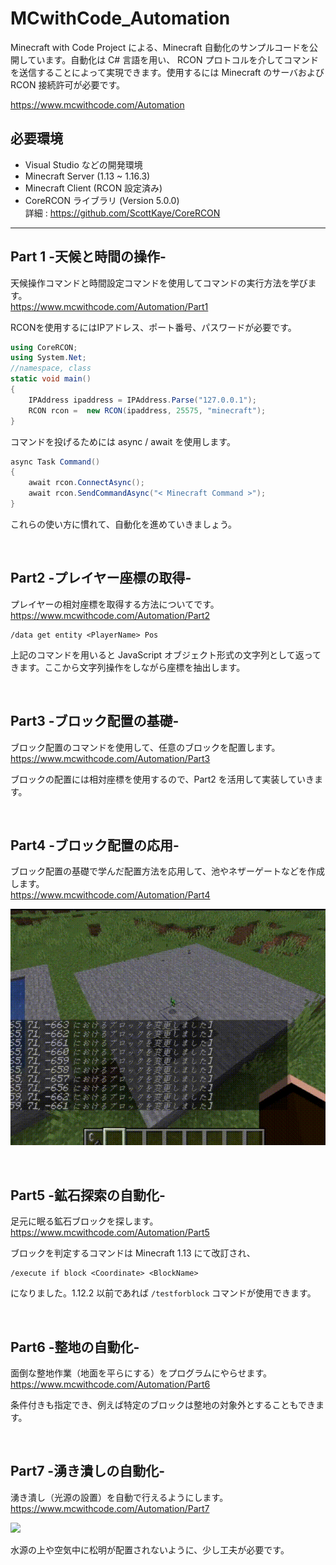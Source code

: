 # MCwithCode_Automation
 Minecraft with Code Project による、Minecraft 自動化のサンプルコードを公開しています。自動化は C# 言語を用い、 RCON プロトコルを介してコマンドを送信することによって実現できます。使用するには Minecraft のサーバおよび RCON 接続許可が必要です。

https://www.mcwithcode.com/Automation

 ## 必要環境

 - Visual Studio などの開発環境
 - Minecraft Server (1.13 ~ 1.16.3)
 - Minecraft Client (RCON 設定済み)
 - CoreRCON ライブラリ (Version 5.0.0) </br>
   詳細 : https://github.com/ScottKaye/CoreRCON

---
 
 ## Part 1 -天候と時間の操作-
天候操作コマンドと時間設定コマンドを使用してコマンドの実行方法を学びます。</br>
https://www.mcwithcode.com/Automation/Part1

RCONを使用するにはIPアドレス、ポート番号、パスワードが必要です。

```cs
using CoreRCON;
using System.Net;
//namespace, class
static void main()
{
    IPAddress ipaddress = IPAddress.Parse("127.0.0.1");
    RCON rcon =  new RCON(ipaddress, 25575, "minecraft");
}
```

コマンドを投げるためには async / await を使用します。

```cs
async Task Command()
{
    await rcon.ConnectAsync();
    await rcon.SendCommandAsync("< Minecraft Command >");
}
```

これらの使い方に慣れて、自動化を進めていきましょう。

</br>

## Part2 -プレイヤー座標の取得-
プレイヤーの相対座標を取得する方法についてです。</br>
https://www.mcwithcode.com/Automation/Part2

```
/data get entity <PlayerName> Pos
```
上記のコマンドを用いると JavaScript オブジェクト形式の文字列として返ってきます。ここから文字列操作をしながら座標を抽出します。

</br>

## Part3 -ブロック配置の基礎-
ブロック配置のコマンドを使用して、任意のブロックを配置します。 </br>
https://www.mcwithcode.com/Automation/Part3

ブロックの配置には相対座標を使用するので、Part2 を活用して実装していきます。

</br>

## Part4 -ブロック配置の応用-
ブロック配置の基礎で学んだ配置方法を応用して、池やネザーゲートなどを作成します。<br>
https://www.mcwithcode.com/Automation/Part4

![](Images/part4.gif)

</br>

## Part5 -鉱石探索の自動化-
足元に眠る鉱石ブロックを探します。</br>
https://www.mcwithcode.com/Automation/Part5

ブロックを判定するコマンドは Minecraft 1.13 にて改訂され、
```
/execute if block <Coordinate> <BlockName>
```
になりました。1.12.2 以前であれば `/testforblock` コマンドが使用できます。

</br>

## Part6 -整地の自動化-
面倒な整地作業（地面を平らにする）をプログラムにやらせます。</br>
https://www.mcwithcode.com/Automation/Part6

条件付きも指定でき、例えば特定のブロックは整地の対象外とすることもできます。

</br>

## Part7 -湧き潰しの自動化-
湧き潰し（光源の設置）を自動で行えるようにします。</br>
https://www.mcwithcode.com/Automation/Part7

![](Images/Part7.gif)

水源の上や空気中に松明が配置されないように、少し工夫が必要です。